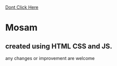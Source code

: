 [Dont Click Here](https://oyesaurabh.github.io/mosam/)
# Mosam 
## created using HTML CSS and JS.
any changes or improvement are welcome
